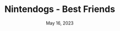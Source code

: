 ---
layout: nds
title: "Nintendogs - Best Friends"
categories:
 - approved
 - nds
 - universal
 - safe
tags:
- animals
- nintendogs
date: May 16, 2023
permalink: /games/nintendogs-best-friends/play/details
publisher: Nintendo
edition: us
gid: nintendogs-best-friends
---